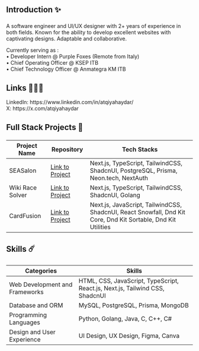 <h2 align="left">Introduction ✨</h2>

###

<p align="left">A software engineer and UI/UX designer with 2+ years of experience in both fields. Known for the ability to develop excellent websites with captivating designs. Adaptable and collaborative. </p>
<p align="left">Currently serving as : <br>
• Developer Intern @ Purple Foxes (Remote from Italy) <br>
• Chief Operating Officer @ KSEP ITB <br>
• Chief Technology Officer @ Anmategra KM ITB <br>
</p>

###

<h2 align="left">Links 🧑🏻‍🚀</h2>
<p>
LinkedIn: https://www.linkedin.com/in/atqiyahaydar/ <br>
X: https://x.com/atqiyahaydar <br>
</p>

###

<h2 align="left">Full Stack Projects 🚀</h2>

###

| Project Name  | Repository | Tech Stacks |
| ------------- | ------------- | ------------- |
| SEASalon          | [Link to Project](https://github.com/AtqiyaHaydar/SEASalon)            | Next.js, TypeScript, TailwindCSS, ShadcnUI, PostgreSQL, Prisma, Neon.tech, NextAuth |
| Wiki Race Solver  | [Link to Project](https://github.com/AtqiyaHaydar/Tubes2_PergiBahasa)  | Next.js, TypeScript, TailwindCSS, ShadcnUI, Golang |
| CardFusion        | [Link to Project](https://github.com/AtqiyaHaydar/CardFusion-CRM)      | Next.js, JavaScript, TailwindCSS, ShadcnUI, React Snowfall, Dnd Kit Core, Dnd Kit Sortable, Dnd Kit Utilities |

###

<p align="left"></p>

###

<h2 align="left">Skills ☄️</h2>

###

| Categories  | Skills |
| ------------- | ------------- |
| Web Development and Frameworks   | HTML, CSS, JavaScript, TypeScript, React.js, Next.js, Tailwind CSS, ShadcnUI |
| Database and ORM  | MySQL, PostgreSQL, Prisma, MongoDB  |
| Programming Languages  | Python, Golang, Java, C, C++, C#  |
| Design and User Experience  | UI Design, UX Design, Figma, Canva |
